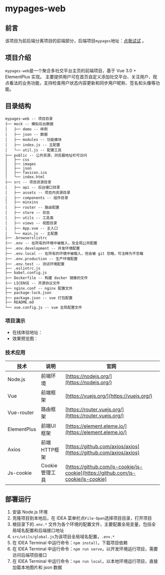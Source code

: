 # mypages-web

## 前言
该项目为前后端分离项目的前端部分，后端项目`mypages`地址：[点我试试](https://github.com/M1Yellow/mypages) 。


## 项目介绍
`mypages-web`是一个聚合多社交平台主页的前端项目，基于 Vue 3.0 + ElementPlus 实现。
主要提供用户可在首页自定义添加社交平台、关注用户、观点看法的业务功能，支持检查用户状态内容更新和同步用户昵称、签名和头像等功能。


## 目录结构
```
mypages-web -- 项目目录
├── mock -- 模拟后台数据
│   ├── demo -- 样例
│   ├── json -- 数据
│   ├── modules -- 功能模块
│   ├── index.js -- 主配置
│   └── util.js -- 配置工具
├── public -- 公共资源，浏览器地址栏可访问
│   ├── css
│   ├── images
│   ├── json
│   ├── favicon.ico
│   └── index.html
├── src -- 项目资源目录
│   ├── api -- 后台接口目录
│   ├── assets -- 项目内资源目录
│   ├── components -- 组件目录
│   ├── minxins
│   ├── router -- 路由配置
│   ├── store -- 状态
│   ├── utils -- 工具类
│   ├── views -- 视图目录
│   ├── App.vue -- 主入口
│   └── main.js -- 主配置
├── .browserslistrc
├── .env -- 在所有的环境中被载入，及全局公共配置
├── .env.development -- 开发环境配置
├── .env.local -- 在所有的环境中被载入，但会被 git 忽略，可注释为不忽略
├── .env.production -- 生产环境配置
├── .env.test -- 测试环境配置
├── .eslintrc.js
├── babel.config.js
├── Dockerfile -- 构建 docker 镜像的文件
├── LICENSE -- 开源协议文件
├── nginx.conf -- nginx 配置文件
├── package-lock.json
├── package.json -- vue 打包配置
├── README.md
└── vue.config.js -- vue 全局配置文件

```

### 项目演示
- 在线体验地址：
- 效果预览图：

### 技术应用
技术 | 说明 | 官网
----|----|----
Node.js | 前端环境 | [https://nodejs.org/](https://nodejs.org/)
Vue | 前端框架 | [https://vuejs.org/](https://vuejs.org/)
Vue-router | 路由框架 | [https://router.vuejs.org/](https://router.vuejs.org/)
ElementPlus | 前端UI框架 | [https://element.eleme.io/](https://element.eleme.io/)
Axios | 前端HTTP框架 | [https://github.com/axios/axios](https://github.com/axios/axios)
Js-cookie | Cookie管理工具 | [https://github.com/js-cookie/js-cookie](https://github.com/js-cookie/js-cookie)


## 部署运行
1. 安装 Node.js 环境
2. 克隆项目到本地后，在 IDEA 菜单栏点`File-Open`选择项目目录，打开项目
3. 根目录下的`.env.*` 文件为各个环境的配置文件，主要配置全局变量，包括全局域名配置和后端接口地址
4. `src/utils/global.js`为该项目全局域名配置，`.env.*`
5. 在 IDEA Terminal 中运行命令：`npm install`，下载项目依赖
6. 在 IDEA Terminal 中运行命令：`npm run serve`，以开发环境运行项目，需要访问后端项目接口
7. 在 IDEA Terminal 中运行命令：`npm run local`，以本地环境运行项目，直接加载本地图片和 json 数据
